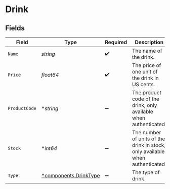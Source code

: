 # Drink


## Fields

| Field                                                                         | Type                                                                          | Required                                                                      | Description                                                                   | Example                                                                       |
| ----------------------------------------------------------------------------- | ----------------------------------------------------------------------------- | ----------------------------------------------------------------------------- | ----------------------------------------------------------------------------- | ----------------------------------------------------------------------------- |
| `Name`                                                                        | *string*                                                                      | :heavy_check_mark:                                                            | The name of the drink.                                                        | Old Fashioned                                                                 |
| `Price`                                                                       | *float64*                                                                     | :heavy_check_mark:                                                            | The price of one unit of the drink in US cents.                               | 1000                                                                          |
| `ProductCode`                                                                 | **string*                                                                     | :heavy_minus_sign:                                                            | The product code of the drink, only available when authenticated.             | AC-A2DF3                                                                      |
| `Stock`                                                                       | **int64*                                                                      | :heavy_minus_sign:                                                            | The number of units of the drink in stock, only available when authenticated. |                                                                               |
| `Type`                                                                        | [*components.DrinkType](../../models/components/drinktype.md)                 | :heavy_minus_sign:                                                            | The type of drink.                                                            |                                                                               |
